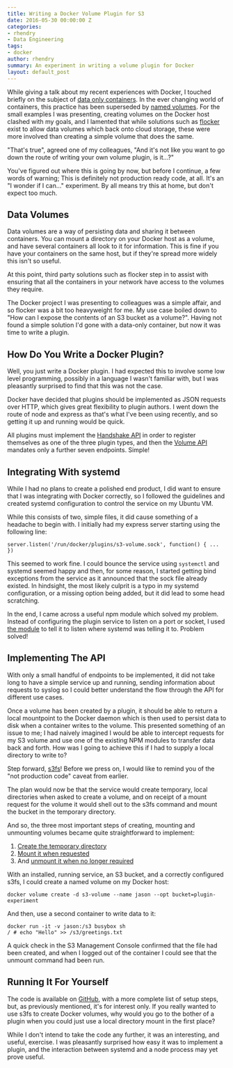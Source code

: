 ```yaml
---
title: Writing a Docker Volume Plugin for S3
date: 2016-05-30 00:00:00 Z
categories:
- rhendry
- Data Engineering
tags:
- docker
author: rhendry
summary: An experiment in writing a volume plugin for Docker
layout: default_post
---
```


While giving a talk about my recent experiences with Docker, I touched briefly on the subject of [data only containers][1]. In the ever changing world of containers, this practice has been superseded by [named volumes][2]. For the small examples I was presenting, creating volumes on the Docker host clashed with my goals, and I lamented that while solutions such as [flocker][3] exist to allow data volumes which back onto cloud storage, these were more involved than creating a simple volume that does the same.

"That's true", agreed one of my colleagues, "And it's not like you want to go down the route of writing your own volume plugin, is it...?"

You've figured out where this is going by now, but before I continue, a few words of warning; This is definitely not production ready code, at all. It's an "I wonder if I can..." experiment. By all means try this at home, but don't expect too much.

## Data Volumes

Data volumes are a way of persisting data and sharing it between containers. You can mount a directory on your Docker host as a volume, and have several containers all look to it for information. This is fine if you have your containers on the same host, but if they're spread more widely this isn't so useful.

At this point, third party solutions such as flocker step in to assist with ensuring that all the containers in your network have access to the volumes they require.

The Docker project I was presenting to colleagues was a simple affair, and so flocker was a bit too heavyweight for me. My use case boiled down to "How can I expose the contents of an S3 bucket as a volume?". Having not found a simple solution I'd gone with a data-only container, but now it was time to write a plugin.

## How Do You Write a Docker Plugin?

Well, you just write a Docker plugin. I had expected this to involve some low level programming, possibly in a language I wasn't familiar with, but I was pleasantly surprised to find that this was not the case.

Docker have decided that plugins should be implemented as JSON requests over HTTP, which gives great flexibility to plugin authors. I went down the route of node and express as that's what I've been using recently, and so getting it up and running would be quick.

All plugins must implement the [Handshake API][4] in order to register themselves as one of the three plugin types, and then the [Volume API][5] mandates only a further seven endpoints. Simple!

## Integrating With systemd

While I had no plans to create a polished end product, I did want to ensure that I was integrating with Docker correctly, so I followed the guidelines and created systemd configuration to control the service on my Ubuntu VM.

While this consists of two, simple files, it did cause something of a headache to begin with. I initially had my express server starting using the following line:

````
server.listen('/run/docker/plugins/s3-volume.sock', function() { ... })
````

This seemed to work fine. I could bounce the service using `systemctl` and systemd seemed happy and then, for some reason, I started getting bind exceptions from the service as it announced that the sock file already existed. In hindsight, the most likely culprit is a typo in my systemd configuration, or a missing option being added, but it did lead to some head scratching.

In the end, I came across a useful npm module which solved my problem. Instead of configuring the plugin service to listen on a port or socket, I used [the module][6] to tell it to listen where systemd was telling it to. Problem solved!

## Implementing The API

With only a small handful of endpoints to be implemented, it did not take long to have a simple service up and running, sending information about requests to syslog so I could better understand the flow through the API for different use cases.

Once a volume has been created by a plugin, it should be able to return a local mountpoint to the Docker daemon which is then used to persist data to disk when a container writes to the volume. This presented something of an issue to me; I had naively imagined I would be able to intercept requests for my S3 volume and use one of the existing NPM modules to transfer data back and forth. How was I going to achieve this if I had to supply a local directory to write to?

Step forward, [s3fs][7]! Before we press on, I would like to remind you of the "not production code" caveat from earlier.

The plan would now be that the service would create temporary, local directories when asked to create a volume, and on receipt of a mount request for the volume it would shell out to the s3fs command and mount the bucket in the temporary directory.

And so, the three most important steps of creating, mounting and unmounting volumes became quite straightforward to implement:

  1. [Create the temporary directory](https://github.com/chooban/s3-docker-volume-plugin/blob/master/app/routes.js#L20)
  1. [Mount it when requested](https://github.com/chooban/s3-docker-volume-plugin/blob/master/app/routes.js#L115)
  1. And [unmount it when no longer required](https://github.com/chooban/s3-docker-volume-plugin/blob/master/app/routes.js#L132)

With an installed, running service, an S3 bucket, and a correctly configured s3fs, I could create a named volume on my Docker host:

````
docker volume create -d s3-volume --name jason --opt bucket=plugin-experiment
````

And then, use a second container to write data to it:

````
docker run -it -v jason:/s3 busybox sh
/ # echo "Hello" >> /s3/greetings.txt
````

A quick check in the S3 Management Console confirmed that the file had been created, and when I logged out of the container I could see that the unmount command had been run.

## Running It For Yourself

The code is available on [GitHub](https://github.com/chooban/s3-docker-volume-plugin), with a more complete list of setup steps, but, as previously mentioned, it's for interest only. If you really wanted to use s3fs to create Docker volumes, why would you go to the bother of a plugin when you could just use a local directory mount in the first place?

While I don't intend to take the code any further, it was an interesting, and useful, exercise. I was pleasantly surprised how easy it was to implement a plugin, and the interaction between systemd and a node process may yet prove useful.

[1]: https://medium.com/@ramangupta/why-docker-data-containers-are-good-589b3c6c749e#.vzx5a7th6
[2]: https://docs.docker.com/engine/userguide/containers/dockervolumes/
[3]: https://clusterhq.com/flocker/introduction/
[4]: https://docs.docker.com/engine/extend/plugin_api/#handshake-api
[5]: https://docs.docker.com/engine/extend/plugins_volume/
[6]: https://www.npmjs.com/package/systemd
[7]: https://github.com/s3fs-fuse/s3fs-fuse
